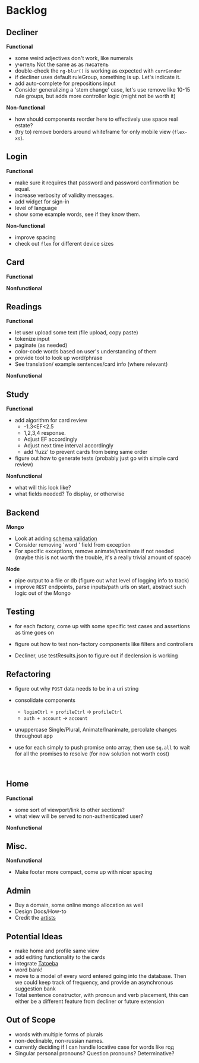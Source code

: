 # Backlog

## Decliner

**Functional**

- some weird adjectives don't work, like numerals
- учитель Not the same as as писатель 
- double-check the `ng-blur()` is working as expected with `currGender`
- if decliner uses default ruleGroup, something is up. Let's indicate it.
- add auto-complete for prepositions input
- Consider generalizing a 'stem change' case, let's use remove like 10-15 rule groups, but adds more controller logic (might not be worth it)

**Non-functional**	

- how should components reorder here to effectively use space real estate? 
- (try to) remove borders around whiteframe for only mobile view (`flex-xs`).    


## Login

**Functional**

- make sure it requires that password and password confirmation be equal.
- increase verbosity of validity messages.
- add widget for sign-in
- level of language
- show some example words, see if they know them.

**Non-functional**

- improve spacing
- check out `flex` for different device sizes


## Card

**Functional**

**Nonfunctional**


## Readings

**Functional**

- let user upload some text (file upload, copy paste)
- tokenize input
- paginate (as needed)
- color-code words based on user's understanding of them
- provide tool to look up word/phrase
- See translation/ example sentences/card info (where relevant)

**Nonfunctional**	



## Study

**Functional** 

- add algorithm for card review
  - -1.3<EF<2.5
  - 1,2,3,4 response.
  - Adjust EF accordingly
  - Adjust next time interval accordingly
  - add 'fuzz' to prevent cards from being same order
- figure out how to generate tests (probably just go with simple card review)

**Nonfunctional**

- what will this look like?
- what fields needed? To display, or otherwise



## Backend

**Mongo**

- Look at adding [schema validation](mongoosejs.com)
- Consider removing 'word ' field from exception
- For specific exceptions, remove animate/inanimate if not needed (maybe this is not worth the trouble, it's a really trivial amount of space)

**Node**

- pipe output to a file or db (figure out what level of logging info to track)
- improve `REST` endpoints, parse inputs/path urls on start, abstract such logic out of the Mongo



## Testing

* for each factory, come up with some specific test cases and assertions as time goes on

* figure out how to test non-factory components like filters and controllers

* Decliner, use testResults.json to figure out if declension is working

  

## Refactoring

- figure out why `POST` data needs to be in a uri string

- consolidate components

  - `loginCtrl + profileCtrl` -> `profileCtrl`
  - `auth + account` -> `account`

- unuppercase Single/Plural, Animate/Inanimate, percolate changes throughout app

- use for each simply to push promise onto array, then use `$q.all` to wait for all the promises to resolve (for now solution not worth cost)

  ​

## Home

**Functional**

- some sort of viewport/link to other sections?
- what view will be served to non-authenticated user?

**Nonfunctional**



## Misc.

**Nonfunctional**

- Make footer more compact, come up with nicer spacing



## Admin

* Buy a domain, some online mongo allocation as well
* Design Docs/How-to
* Credit the [artists](www.flaticon.com)  



## Potential Ideas

- make home and profile same view
- add editing functionality to the cards
- integrate [Tatoeba](https://tatoeba.org/eng/)
- word bank!
- move to a model of every word entered going into the database.  Then we could keep track of frequency, and provide an asynchronous suggestion bank
- Total sentence constructor, with pronoun and verb placement, this can either be a different feature from decliner or future extension



## Out of Scope

* words with multiple forms of plurals
* non-declinable, non-russian names.
* currently deciding if I can handle locative case for words like год
* Singular personal pronouns? Question pronouns? Determinative?
